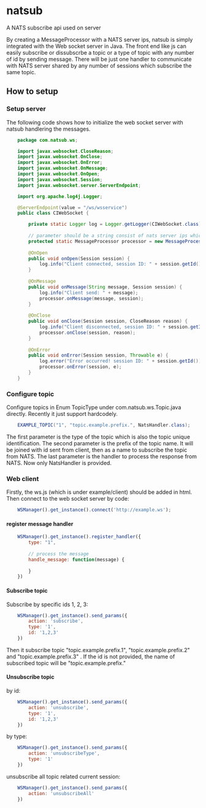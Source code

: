 # natsub
A NATS subscribe api used on server

By creating a MessageProcessor with a NATS server ips, natsub is simply integrated with the Web socket server in Java. The front end like js can easily subscribe or dissubscrbe a topic or a type of topic with any number of id by sending message. There will be just one handler to communicate with NATS server shared by any number of sessions which subscribe the same topic.

## How to setup
### Setup server
The following code shows how to initialize the web socket server with natsub handlering the messages.
```java
	package com.natsub.ws;

	import javax.websocket.CloseReason;
	import javax.websocket.OnClose;
	import javax.websocket.OnError;
	import javax.websocket.OnMessage;
	import javax.websocket.OnOpen;
	import javax.websocket.Session;
	import javax.websocket.server.ServerEndpoint;

	import org.apache.log4j.Logger;

	@ServerEndpoint(value = "/ws/wsservice")
	public class CIWebSocket {

		private static Logger log = Logger.getLogger(CIWebSocket.class);
		
		// parameter should be a string consist of nats server ips which is joined by ';'
		protected static MessageProcessor processor = new MessageProcessor("1.1.1.1;2.2.2.2");
		
		@OnOpen
		public void onOpen(Session session) {
			log.info("Client connected, session ID: " + session.getId());
		}
		
		@OnMessage
		public void onMessage(String message, Session session) {
			log.info("Client send: " + message);
			processor.onMessage(message, session);
		}
		
		@OnClose
		public void onClose(Session session, CloseReason reason) {
			log.info("Client disconnected, session ID: " + session.getId());
			processor.onClose(session, reason);
		}
		
		@OnError
		public void onError(Session session, Throwable e) {
			log.error("Error occurred! session ID: " + session.getId());
			processor.onError(session, e);
		}
	}
```
### Configure topic
Configure topics in Enum TopicType under com.natsub.ws.Topic.java directly. Recently it just support hardcodely.
```java
    EXAMPLE_TOPIC("1", "topic.example.prefix.", NatsHandler.class);
```
The first parameter is the type of the topic which is also the topic unique identification.
The second parameter is the prefix of the topic name. It will be joined with id sent from client, then as a name to subscribe the topic from NATS. 
The last parameter is the handler to process the response from NATS. Now only NatsHandler is provided.

### Web client
Firstly, the ws.js (which is under example/client) should be added in html.
Then connect to the web socket server by code:
```javascript
	WSManager().get_instance().connect('http://example.ws');
```
#### register message handler
```javascript
	WSManager().get_instance().register_handler({
		type: "1",
		
		// process the message
		handle_message: function(message) {
		
		}
	})
```
#### Subscribe topic
Subscribe by specific ids 1, 2, 3:
```javascript
	WSManager().get_instance().send_params({
		action: 'subscribe',
		type: '1',
		id: '1,2,3'
	})
```
Then it subscribe topic "topic.example.prefix.1", "topic.example.prefix.2" and "topic.example.prefix.3" . If the id is not provided, the name of subscribed topic will be "topic.example.prefix."
#### Unsubscribe topic
by id:
```javascript
	WSManager().get_instance().send_params({
		action: 'unsubscribe',
		type: '1',
		id: '1,2,3'
	})
```
by type:
```javascript
	WSManager().get_instance().send_params({
		action: 'unsubscribeType',
		type: '1'
	})
```
unsubscribe all topic related current session:
```javascript
	WSManager().get_instance().send_params({
		action: 'unsubscribeAll'
	})
```
